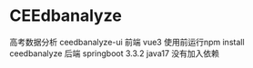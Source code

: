 # CEEdbanalyze
高考数据分析
ceedbanalyze-ui 前端 vue3 使用前运行npm install
ceedbanalyze 后端 springboot 3.3.2 java17 没有加入依赖